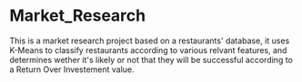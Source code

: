 # Market_Research

This is a market research project based on a restaurants' database, it uses K-Means to classify restaurants according to various relvant features, and determines wether it's likely or not that they will be successful according to a Return Over Investement value.
